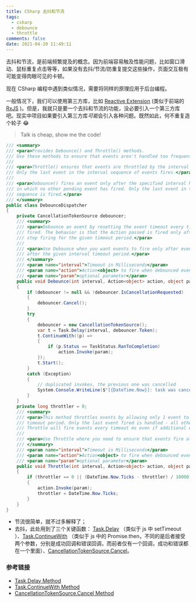 ```yaml
---
title: CSharp 去抖和节流
tags:
  - csharp
  - debounce
  - throttle
comments: false
date: 2021-04-20 11:49:11
---
```


去抖和节流，是前端频繁提及的概念。因为前端容易触及性能问题，比如窗口滑动、鼠标重复点击等等，如果没有去抖/节流/防重复提交这些操作，页面交互极有可能变得肉眼可见的卡顿。

现在 CSharp 编程中遇到类似情况，需要将同样的原理应用于后台编程。

一般情况下，我们可以使用第三方库，比如 [Reactive Extension](https://github.com/Reactive-Extensions/Rx.NET) (类似于前端的 [RxJS](https://rxjs.dev/) )。但是，我就只是要一个去抖和节流的功能，没必要引入一个第三方库吧。现实中项目如果要引入第三方库*可能*会引入各种问题。既然如此，何不重复造个轮子 😂

> Talk is cheap, show me the code!

```cs
/// <summary>
/// <para>Provides Debounce() and Throttle() methods.
/// Use these methods to ensure that events aren't handled too frequently.</para>
/// 
/// <para>Throttle() ensures that events are throttled by the interval specified.
/// Only the last event in the interval sequence of events fires.</para>
/// 
/// <para>Debounce() fires an event only after the specified interval has passed
/// in which no other pending event has fired. Only the last event in the
/// sequence is fired.</para>
/// </summary>
public class DebounceDispatcher
{
    private CancellationTokenSource debouncer;
    /// <summary>
    /// <para>Debounce an event by resetting the event timeout every time the event is 
    /// fired. The behavior is that the Action passed is fired only after events
    /// stop firing for the given timeout period.</para>
    /// 
    /// <para>Use Debounce when you want events to fire only after events stop firing
    /// after the given interval timeout period.</para>
    /// </summary>
    /// <param name="interval">Timeout in Milliseconds</param>
    /// <param name="action">Action<object> to fire when debounced event fires</object></param>
    /// <param name="param">optional parameter</param>
    public void Debounce(int interval, Action<object> action, object param = null)
    {
        if (debouncer != null && !debouncer.IsCancellationRequested)
        {
            debouncer.Cancel();
        }
        try
        {
            debouncer = new CancellationTokenSource();
            var t = Task.Delay(interval, debouncer.Token);
            t.ContinueWith((p) =>
            {
                if (p.Status == TaskStatus.RanToCompletion)
                    action.Invoke(param);
            });
            t.Start();
        }
        catch (Exception)
        {
            // duplicated invokes, the previous one was cancelled
            System.Console.WriteLine($"[{DateTime.Now}]: task was cancelled");
        }
    }
    private long throttler = 0;
    /// <summary>
    /// <para>This method throttles events by allowing only 1 event to fire for the given
    /// timeout period. Only the last event fired is handled - all others are ignored.
    /// Throttle will fire events every timeout ms even if additional events are pending.</para>
    /// 
    /// <para>Use Throttle where you need to ensure that events fire at given intervals.</para>
    /// </summary>
    /// <param name="interval">Timeout in Milliseconds</param>
    /// <param name="action">Action<object> to fire when debounced event fires</object></param>
    /// <param name="param">optional parameter</param>
    public void Throttle(int interval, Action<object> action, object param = null)
    {
        if (throttler == 0 || (DateTime.Now.Ticks - throttler) / 10000 >= interval)
        {
            action.Invoke(param);
            throttler = DateTime.Now.Ticks;
        }
    }
}
```

- 节流很简单，就不过多解释了；
- 去抖，此处用到了三个关键函数： [Task.Delay](https://docs.microsoft.com/en-us/dotnet/api/system.threading.tasks.task.delay?view=net-5.0) （类似于 js 中 setTimeout ）、[Task.ContinueWith](https://docs.microsoft.com/en-us/dotnet/api/system.threading.tasks.task.continuewith?view=net-5.0) （类似于 js 中的 Promise.then，不同的是后者接受两个参数，分别是成功回调和错误回调，而前者仅有一个回调，成功和错误都在一个里面）、[CancellationTokenSource.Cancel](https://docs.microsoft.com/en-us/dotnet/api/system.threading.cancellationtokensource.cancel?view=net-5.0)。

### 参考链接

- [Task.Delay Method](https://docs.microsoft.com/en-us/dotnet/api/system.threading.tasks.task.delay?view=net-5.0)
- [Task.ContinueWith Method](https://docs.microsoft.com/en-us/dotnet/api/system.threading.tasks.task.continuewith?view=net-5.0)
- [CancellationTokenSource.Cancel Method](https://docs.microsoft.com/en-us/dotnet/api/system.threading.cancellationtokensource.cancel?view=net-5.0)
